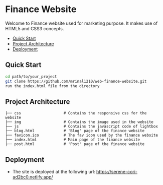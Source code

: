 # Finance Website

Welcome to Finance website used for marketing purpose. It makes use of HTML5 and CSS3 concepts.

<!-- TOC insertAnchor:false -->

- [Quick Start](#quick-start)
- [Project Architecture](#project-architecture)
- [Deployment](#deployment)

<!-- /TOC -->
## Quick Start
<!-- What is the shortest path to writing code and pushing my changes back to GitHub? -->
```bash
cd path/to/your_project
git clone https://github.com/mrinal1210/web-finance-website.git
run the index.html file from the directory
```

## Project Architecture
<!-- How is the repo organized? -->
```
├── css                   # Contains the responsive css for the website
├── img                   # Contains the image used in the website
├── js                    # Contains the javascript code of lightbox
├── blog.html             # 'Blog' page of the finance website
├── favicon.ico           # The fav icon used by the finance website
├── index.html            # Main page of the finance website
├── post.html             # 'Post' page of the finance website
```

## Deployment
<!-- Full configuration and instructions for deploying to production. -->
- The site is deployed at the following url: https://serene-cori-ad2bc0.netlify.app/
